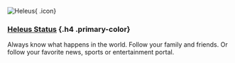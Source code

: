 ![Heleus](/status/icon.png){ .icon}

### [Heleus Status](/status) {.h4 .primary-color}
Always know what happens in the world. Follow your family and friends. Or
follow your favorite news, sports or entertainment portal. 
